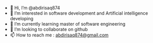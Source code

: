 - 👋 Hi, I’m @abdirisaq874
- 👀 I’m interested in software development and Artificial intelligence developing
- 🌱 I’m currently learning master of software engineering
- 💞️ I’m looking to collaborate on github
- 📫 How to reach me : abdirisaq874@gmail.com

<!---
abdirisaq874/abdirisaq874 is a ✨ special ✨ repository because its `README.md` (this file) appears on your GitHub profile.
You can click the Preview link to take a look at your changes.
--->
